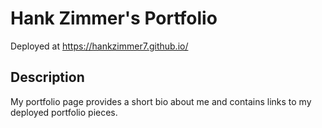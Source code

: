 # Hank Zimmer's Portfolio

Deployed at https://hankzimmer7.github.io/

## Description

My portfolio page provides a short bio about me and contains links to my deployed portfolio pieces.
